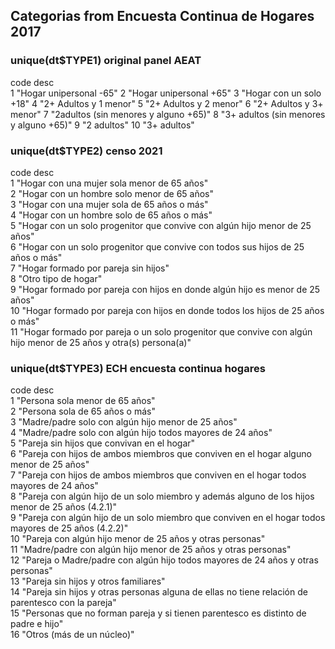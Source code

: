 ## Categorias from Encuesta Continua de Hogares 2017


### unique(dt$TYPE1) original panel AEAT
code	desc	
 1 "Hogar unipersonal -65"
 2 "Hogar unipersonal +65"
 3 "Hogar con un solo +18"
 4 "2+ Adultos y 1 menor"
 5 "2+ Adultos y 2 menor"
 6 "2+ Adultos y 3+ menor"
 7 "2adultos (sin menores y alguno +65)"
 8 "3+ adultos (sin menores y alguno +65)"
 9 "2 adultos"
10 "3+ adultos"

### unique(dt$TYPE2) censo 2021
code	desc		
 1 "Hogar con una mujer sola menor de 65 años"                                                    
 2 "Hogar con un hombre solo menor de 65 años"                                                    
 3 "Hogar con una mujer sola de 65 años o más"                                                    
 4 "Hogar con un hombre solo de 65 años o más"                                                    
 5 "Hogar con un solo progenitor que convive con algún hijo menor de 25 años"                     
 6 "Hogar con un solo progenitor que convive con todos sus hijos de 25 años o más"                
 7 "Hogar formado por pareja sin hijos"                                                           
 8 "Otro tipo de hogar"                                                                           
 9 "Hogar formado por pareja con hijos en donde algún hijo es menor de 25 años"                   
10 "Hogar formado por pareja con hijos en donde todos los hijos de 25 años o más"                 
11 "Hogar formado por pareja o un solo progenitor que convive con algún hijo menor de 25 años y otra(s) persona(a)"

### unique(dt$TYPE3) ECH encuesta continua hogares
code	desc		
 1	"Persona sola menor de 65 años"                                                                         		
 2	"Persona sola de 65 años o más"                                                                         		
 3	"Madre/padre solo con algún hijo menor de 25 años"                                                      		
 4	"Madre/padre solo con algún hijo todos mayores de 24 años"                                              		
 5	"Pareja sin hijos que convivan en el hogar"                                                             		
 6	"Pareja con hijos de ambos miembros que conviven en el hogar alguno menor de 25 años"                   		
 7	"Pareja con hijos de ambos miembros que conviven en el hogar todos mayores de 24 años"                  		
 8	"Pareja con algún hijo de un solo miembro y además alguno de los hijos menor de 25 años (4.2.1)"        		
 9	"Pareja con algún hijo de un solo miembro que conviven en el hogar todos mayores de 25 años (4.2.2)"    		
 10 "Pareja con algún hijo menor de 25 años y otras personas"                                              		
 11 "Madre/padre con algún hijo menor de 25 años y otras personas"                                         		
 12 "Pareja o Madre/padre con algún hijo todos mayores de 24 años y otras personas"                       		
 13 "Pareja sin hijos y otros familiares"                                                                  		
 14 "Pareja sin hijos y otras personas alguna de ellas no tiene relación de parentesco con la pareja"      		
 15 "Personas que no forman pareja y si tienen parentesco es distinto de padre e hijo"                     		
 16 "Otros (más de un núcleo)"                                                                             		
		
